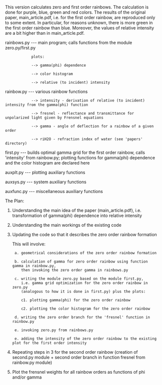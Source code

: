 This version calculates zero and first order rainbows.
The calculation is done for purple, blue, green and red colors.
The results of the original paper, main_article.pdf, i.e. for the first order rainbow, are reproduced only to some extent.
In particular, for reasons unknown, there is more green in the first order rainbow than blue.
Moreover, the values of relative intensity are a bit higher than in main_article.pdf.

rainbows.py --- main program; calls functions from the module zero.py/first.py

                plots:

                --> gamma(phi) dependence

                --> color histogram

                --> relative (to incident) intensity

rainbow.py  --- various rainbow functions

                --> intensity - derivation of relative (to incident) intensity from the gamma(phi) function

                --> fresnel - reflectance and transmittance for unpolarized light given by Frensnel equations

                --> gamma - angle of deflection for a rainbow of a given order

                --> riH2O - refraction index of water (see 'papers' directory)

first.py    --- builds optimal gamma grid for the first order rainbow, calls 'intensity' from rainbow.py;
                plotting functions for gamma(phi) dependence and the color histogram are declared here

auxplt.py   --- plotting auxiliary functions

auxsys.py   --- system auxiliary functions

auxfunc.py  --- miscellaneous auxiliary functions

The Plan:

1. Understanding the main idea of the paper (main_article.pdf), i.e. transformation of gamma(phi) dependence into relative intensity

2. Understanding the main workings of the existing code

3. Updating the code so that it describes the zero order rainbow formation

   This will involve:

        a. geometrical considerations of the zero order rainbow formation

        b. calculation of gamma for zero order rainbow using function gamma in rainbow.py,
           then invoking the zero order gamma in rainbows.py

        c. writing the module zero.py based on the module first.py,
           i.e. gamma grid optimization for the zero order rainbow in zero.py
           (analogous to how it is done in first.py) plus the plots:

           c1. plotting gamma(phi) for the zero order rainbow

           c2. plotting the color histogram for the zero order rainbow

        d. writing the zero order branch for the 'fresnel' function in rainbow.py

        e. invoking zero.py from rainbows.py

        e. adding the intensity of the zero order rainbow to the existing plot for the first order intensity

4. Repeating steps in 3 for the second order rainbow
   (creation of second.py module + second order branch in function fresnel from rainbow.py module)

5. Plot the frensnel weights for all rainbow orders as functions of phi and/or gamma
